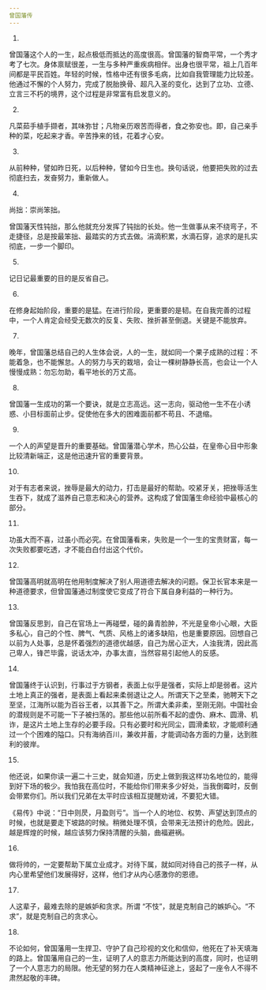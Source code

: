 ```yaml
---
曾国藩传
---
```


1.

曾国藩这个人的一生，起点极低而抵达的高度很高。曾国藩的智商平常，一个秀才考了七次。身体禀赋很差，一生与多种严重疾病相伴。出身也很平常，祖上几百年间都是平民百姓。年轻的时候，性格中还有很多毛病，比如自我管理能力比较差。他通过不懈的个人努力，完成了脱胎换骨、超凡入圣的变化，达到了立功、立德、立言三不朽的境界，这个过程是非常富有启发意义的。

2.

凡菜茹手植手撷者，其味弥甘；凡物亲历艰苦而得者，食之弥安也。即，自己亲手种的菜，吃起来才香。辛苦挣来的钱，花着才心安。

3.

从前种种，譬如昨日死，以后种种，譬如今日生也。换句话说，他要把失败的过去彻底扫去，发奋努力，重新做人。

4.

尚拙：崇尚笨拙。

曾国藩天性钝拙，那么他就充分发挥了钝拙的长处。他一生做事从来不绕弯子，不走捷径，总是按最笨拙、最踏实的方式去做。涓滴积累，水滴石穿，追求的是扎实彻底，一步一个脚印。

5.

记日记最重要的目的是反省自己。

6.

在修身起始阶段，重要的是猛。在进行阶段，更重要的是韧。在自我完善的过程中，一个人肯定会经受无数次的反复、失败、挫折甚至倒退。关键是不能放弃。

7.

晚年，曾国藩总结自己的人生体会说，人的一生，就如同一个果子成熟的过程：不能着急，也不能懈怠。人的努力与天的栽培，会让一棵树静静长高，也会让一个人慢慢成熟：勿忘勿助，看平地长的万丈高。

8.

曾国藩一生成功的第一个要诀，就是立志高远。这一志向，驱动他一生不在小诱惑、小目标面前止步。促使他在多大的困难面前都不苟且、不退缩。

9.

一个人的声望是晋升的重要基础。曾国藩潜心学术，热心公益，在皇帝心目中形象比较清新端正，这是他迅速升官的重要背景。

10.

对于有志者来说，挫辱是最大的动力，打击是最好的帮助。咬紧牙关，把挫辱活生生吞下，就成了滋养自己意志和决心的营养。这构成了曾国藩生命经验中最核心的部分。

11.

功虽大而不喜，过虽小而必究。在曾国藩看来，失败是一个一生的宝贵财富，每一次失败都要吃透，才不能白白付出这个代价。

12.

曾国藩高明就高明在他用制度解决了别人用道德去解决的问题。保卫长官本来是一种道德要求，但曾国藩通过制度使它变成了符合下属自身利益的一种行为。

13.

曾国藩反思到，自己在官场上一再碰壁，碰的鼻青脸肿，不光是皇帝小心眼，大臣多私心，自己的个性、脾气、气质、风格上的诸多缺陷，也是重要原因。回想自己以前为人处事，总是怀着强烈的道德优越感，自己为居心正大，人浊我清，因此高己卑人，锋芒毕露，说话太冲，办事太直，当然容易引起他人的反感。

14.

曾国藩终于认识到，行事过于方钢者，表面上似乎是强者，实际上却是弱者。这片土地上真正的强者，是表面上看起来柔弱退让之人。所谓天下之至柔，驰聘天下之至坚，江海所以能为百谷王者，以其善下之。所谓大柔非柔，至刚无刚。中国社会的潜规则是不可能一下子被扫荡的。那些他以前所看不起的虚伪、麻木、圆滑、机诈，是这片土地上生存的必要手段。只有必要时和光同尘，圆滑柔软，才能顺利通过一个个困难的隘口。只有海纳百川，兼收并蓄，才能调动各方面的力量，达到胜利的彼岸。

15.

他还说，如果你读一遍二十三史，就会知道，历史上做到我这样功名地位的，能得到好下场的极少。我怕我在高位时，不能给你们带来多少好处，当我倒霉时，反倒会带累你们。所以我们兄弟在太平时应该相互提醒劝诫，不要犯大错。

《易传》中说：“日中则昃，月盈则亏”。当一个人的地位、权势、声望达到顶点的时候，也就是要走下坡路的时候。稍微处理不慎，会带来无法预计的危险。因此，越是辉煌的时候，越应该努力保持清醒的头脑，曲福避祸。

16.

做将帅的，一定要帮助下属立业成才。对待下属，就如同对待自己的孩子一样，从内心里希望他们发展得好，这样，他们才从内心感激你的恩德。

17.

人这辈子，最难去除的是嫉妒和贪求。所谓 “不忮”，就是克制自己的嫉妒心。“不求”，就是克制自己的贪求心。

18.

不论如何，曾国藩用一生捍卫、守护了自己珍视的文化和信仰，他死在了补天填海的路上。曾国藩用自己的一生，证明了人的意志力所能达到的高度，同时，也证明了一个人意志力的局限。他无望的努力在人类精神征途上，竖起了一座令人不得不肃然起敬的丰碑。